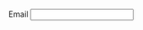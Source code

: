 <label class="au-label" for="text-input-block-label">Email</label>
<input type="text" class="au-text-input" id="text-input-block-label" name="text-input-block-label">

